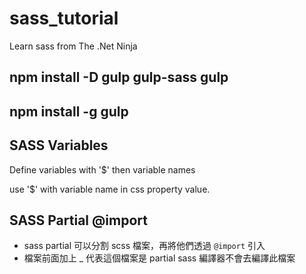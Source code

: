 # sass_tutorial
Learn sass from The .Net Ninja

## npm install -D gulp gulp-sass gulp
## npm install -g gulp

## SASS Variables
Define variables with '$' then variable names

use '$' with variable name in css property value.

## SASS Partial @import
- sass partial 可以分割 scss 檔案，再將他們透過 `@import` 引入
- 檔案前面加上 _ 代表這個檔案是 partial sass 編譯器不會去編譯此檔案